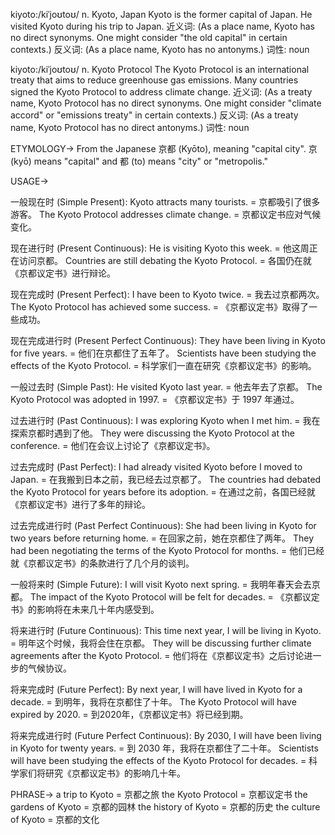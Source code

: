 kiyoto:/kiˈjoʊtoʊ/
n.
Kyoto, Japan
Kyoto is the former capital of Japan.
He visited Kyoto during his trip to Japan.
近义词:  (As a place name, Kyoto has no direct synonyms.  One might consider "the old capital" in certain contexts.)
反义词: (As a place name, Kyoto has no antonyms.)
词性: noun


kiyoto:/kiˈjoʊtoʊ/
n.
Kyoto Protocol
The Kyoto Protocol is an international treaty that aims to reduce greenhouse gas emissions.
Many countries signed the Kyoto Protocol to address climate change.
近义词:  (As a treaty name, Kyoto Protocol has no direct synonyms. One might consider "climate accord" or "emissions treaty" in certain contexts.)
反义词:  (As a treaty name, Kyoto Protocol has no direct antonyms.)
词性: noun


ETYMOLOGY->
From the Japanese 京都 (Kyōto), meaning "capital city".  京 (kyō) means "capital" and 都 (to) means "city" or "metropolis."


USAGE->

一般现在时 (Simple Present):
Kyoto attracts many tourists. = 京都吸引了很多游客。
The Kyoto Protocol addresses climate change. = 京都议定书应对气候变化。

现在进行时 (Present Continuous):
He is visiting Kyoto this week. = 他这周正在访问京都。
Countries are still debating the Kyoto Protocol. = 各国仍在就《京都议定书》进行辩论。

现在完成时 (Present Perfect):
I have been to Kyoto twice. = 我去过京都两次。
The Kyoto Protocol has achieved some success. = 《京都议定书》取得了一些成功。

现在完成进行时 (Present Perfect Continuous):
They have been living in Kyoto for five years. = 他们在京都住了五年了。
Scientists have been studying the effects of the Kyoto Protocol. = 科学家们一直在研究《京都议定书》的影响。

一般过去时 (Simple Past):
He visited Kyoto last year. = 他去年去了京都。
The Kyoto Protocol was adopted in 1997. = 《京都议定书》于 1997 年通过。

过去进行时 (Past Continuous):
I was exploring Kyoto when I met him. = 我在探索京都时遇到了他。
They were discussing the Kyoto Protocol at the conference. = 他们在会议上讨论了《京都议定书》。


过去完成时 (Past Perfect):
I had already visited Kyoto before I moved to Japan. = 在我搬到日本之前，我已经去过京都了。
The countries had debated the Kyoto Protocol for years before its adoption. = 在通过之前，各国已经就《京都议定书》进行了多年的辩论。

过去完成进行时 (Past Perfect Continuous):
She had been living in Kyoto for two years before returning home. = 在回家之前，她在京都住了两年。
They had been negotiating the terms of the Kyoto Protocol for months. = 他们已经就《京都议定书》的条款进行了几个月的谈判。

一般将来时 (Simple Future):
I will visit Kyoto next spring. = 我明年春天会去京都。
The impact of the Kyoto Protocol will be felt for decades. = 《京都议定书》的影响将在未来几十年内感受到。

将来进行时 (Future Continuous):
This time next year, I will be living in Kyoto. = 明年这个时候，我将会住在京都。
They will be discussing further climate agreements after the Kyoto Protocol. = 他们将在《京都议定书》之后讨论进一步的气候协议。

将来完成时 (Future Perfect):
By next year, I will have lived in Kyoto for a decade. = 到明年，我将在京都住了十年。
The Kyoto Protocol will have expired by 2020. = 到2020年，《京都议定书》将已经到期。

将来完成进行时 (Future Perfect Continuous):
By 2030, I will have been living in Kyoto for twenty years. = 到 2030 年，我将在京都住了二十年。
Scientists will have been studying the effects of the Kyoto Protocol for decades. = 科学家们将研究《京都议定书》的影响几十年。



PHRASE->
a trip to Kyoto = 京都之旅
the Kyoto Protocol = 京都议定书
the gardens of Kyoto = 京都的园林
the history of Kyoto = 京都的历史
the culture of Kyoto = 京都的文化